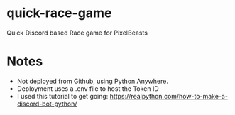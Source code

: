 # quick-race-game
Quick Discord based Race game for PixelBeasts

# Notes
- Not deployed from Github, using Python Anywhere.
- Deployment uses a .env file to host the Token ID
- I used this tutorial to get going: https://realpython.com/how-to-make-a-discord-bot-python/
